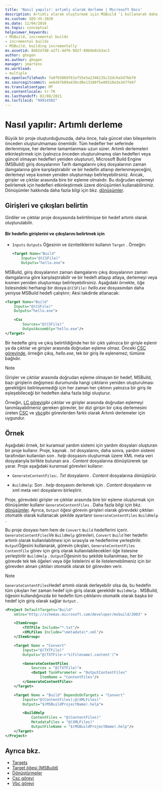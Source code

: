 ```yaml
---
title: 'Nasıl yapılır: artımlı olarak derleme | Microsoft Docs'
description: Artımlı olarak oluşturmak için MSBuild 'i kullanarak daha önce, hala güncel olan daha önce oluşturulmuş bileşenler yeniden oluşturulmazlar.
ms.custom: SEO-VS-2020
ms.date: 11/04/2016
ms.topic: conceptual
helpviewer_keywords:
- MSBuild, incremental builds
- incremental builds
- MSBuild, building incrementally
ms.assetid: 8d82d7d8-a2f1-4df6-9d2f-80b9e0cb3ac3
author: ghogen
ms.author: ghogen
manager: jmartens
ms.workload:
- multiple
ms.openlocfilehash: fa0f03869f61ef55e5a2346135c32dc0a5d7bbf0
ms.sourcegitcommit: ae6d47b09a439cd0e13180f5e89510e3e347fd47
ms.translationtype: MT
ms.contentlocale: tr-TR
ms.lasthandoff: 02/08/2021
ms.locfileid: "99914502"
---
```

# <a name="how-to-build-incrementally"></a>Nasıl yapılır: Artımlı derleme

Büyük bir proje oluşturduğunuzda, daha önce, hala güncel olan bileşenlerin önceden oluşturulmaması önemlidir. Tüm hedefler her seferinde derlenmişse, her derleme tamamlanması uzun sürer. Artımlı derlemeleri etkinleştirmek için (yalnızca önceden oluşturulmamış olan hedefleri veya güncel olmayan hedefleri yeniden oluşturur), Microsoft Build Engine (MSBuild) giriş dosyalarının Tarih damgalarını çıkış dosyalarının zaman damgalarına göre karşılaştırabilir ve bir hedefin atlanıp derlenmeyeceğini, derlemeyi veya kısmen yeniden oluşturmayı belirleyebilirsiniz. Ancak, girişler ve çıktılar arasında bire bir eşleme olmalıdır. Bu doğrudan eşlemeyi belirlemek için hedefleri etkinleştirmek üzere dönüşümleri kullanabilirsiniz. Dönüşümler hakkında daha fazla bilgi için bkz. [dönüşümler](../msbuild/msbuild-transforms.md).

## <a name="specify-inputs-and-outputs"></a>Girişleri ve çıkışları belirtin

Girdiler ve çıktılar proje dosyasında belirtilmişse bir hedef artımlı olarak oluşturulabilir.

#### <a name="to-specify-inputs-and-outputs-for-a-target"></a>Bir hedefin girişlerini ve çıkışlarını belirtmek için

- `Inputs` `Outputs` Öğesinin ve özniteliklerini kullanın `Target` . Örneğin:

  ```xml
  <Target Name="Build"
      Inputs="@(CSFile)"
      Outputs="hello.exe">
  ```

MSBuild, giriş dosyalarının zaman damgalarını çıkış dosyalarının zaman damgalarına göre karşılaştırabilir ve bir hedefi atlayıp atlaya, derlemeyi veya kısmen yeniden oluşturmayı belirleyebilirsiniz. Aşağıdaki örnekte, öğe listesindeki herhangi bir dosya `@(CSFile)` *hello.exe* dosyasından daha yeniyse MSBuild hedefi çalıştırır; Aksi takdirde atlanacak:

```xml
<Target Name="Build"
    Inputs="@(CSFile)"
    Outputs="hello.exe">

    <Csc
        Sources="@(CSFile)"
        OutputAssembly="hello.exe"/>
</Target>
```

Bir hedefte giriş ve çıkış belirtildiğinde her bir çıktı yalnızca bir girişle eşlenir ya da çıktılar ve girişler arasında doğrudan eşleme olmaz. Önceki [CSC görevinde](../msbuild/csc-task.md), örneğin çıkış, *hello.exe*, tek bir giriş ile eşlenemez; tümüne bağlıdır.

> [!NOTE]
> Girişler ve çıktılar arasında doğrudan eşleme olmayan bir hedef, MSBuild, bazı girişlerin değişmesi durumunda hangi çıktıların yeniden oluşturulması gerektiğini belirleyemediği için her zaman her çıktının yalnızca bir giriş ile eşleşebileceği bir hedeften daha fazla bilgi oluşturur.

Örneğin, [LC görevi](../msbuild/lc-task.md)gibi çıktılar ve girişler arasında doğrudan eşlemeyi tanımlayabilmeniz gereken görevler, bir dizi girişin bir çıkış derlemesini üreten [CSC](../msbuild/csc-task.md) ve [vbc](../msbuild/vbc-task.md)gibi görevlerden farklı olarak Artımlı derlemeler için uygundur.

## <a name="example"></a>Örnek

Aşağıdaki örnek, bir kuramsal yardım sistemi için yardım dosyaları oluşturan bir proje kullanır. Proje, kaynak *. txt* dosyalarını, daha sonra, yardım sistemi tarafından kullanılan son *. help* dosyasını oluşturmak üzere XML meta veri dosyalarıyla birlikte bulunan ara *. Content* dosyalarına dönüştürerek işe yarar. Proje aşağıdaki kuramsal görevleri kullanır:

- `GenerateContentFiles`:. *Txt* dosyalarını *. Content* dosyalarına dönüştürür.

- `BuildHelp`: Son *. help* dosyasını derlemek için *. Content* dosyalarını ve xml meta veri dosyalarını birleştirir.

Proje, görevdeki girişler ve çıktılar arasında bire bir eşleme oluşturmak için dönüşümler kullanır `GenerateContentFiles` . Daha fazla bilgi için bkz. [dönüşümler](../msbuild/msbuild-transforms.md). Ayrıca, `Output` öğesi görevin girişleri olarak görevdeki çıktıları otomatik olarak kullanacak şekilde ayarlanır `GenerateContentFiles` `BuildHelp` .

Bu proje dosyası hem hem de `Convert` `Build` hedeflerini içerir. `GenerateContentFiles`Ve `BuildHelp` görevleri, `Convert` `Build` her hedefin artımlı olarak kullanılabilmesi için sırasıyla ve hedeflerine yerleştirilir. `Output`Öğesini kullanarak, görevin çıkışları, `GenerateContentFiles` `ContentFile` görev için giriş olarak kullanılabilecekleri öğe listesine yerleştirilir `BuildHelp` . `Output`Öğesinin bu şekilde kullanılması, her bir görevde tek tek öğeleri veya öğe listelerini el ile listelemebilmeniz için bir görevden alınan çıktıları otomatik olarak bir görevden verir.

> [!NOTE]
> `GenerateContentFiles`Hedef artımlı olarak derleyebilir olsa da, bu hedefin tüm çıkışları her zaman hedef için giriş olarak gereklidir `BuildHelp` . MSBuild, öğesini kullandığınızda bir hedefin tüm çıktılarını otomatik olarak başka bir hedef için giriş olarak sağlar `Output` .

```xml
<Project DefaultTargets="Build"
    xmlns="http://schemas.microsoft.com/developer/msbuild/2003" >

    <ItemGroup>
        <TXTFile Include="*.txt"/>
        <XMLFiles Include="\metadata\*.xml"/>
    </ItemGroup>

    <Target Name = "Convert"
        Inputs="@(TXTFile)"
        Outputs="@(TXTFile->'%(Filename).content')">

        <GenerateContentFiles
            Sources = "@(TXTFile)">
            <Output TaskParameter = "OutputContentFiles"
                ItemName = "ContentFiles"/>
        </GenerateContentFiles>
    </Target>

    <Target Name = "Build" DependsOnTargets = "Convert"
        Inputs="@(ContentFiles);@(XMLFiles)"
        Outputs="$(MSBuildProjectName).help">

        <BuildHelp
            ContentFiles = "@(ContentFiles)"
            MetadataFiles = "@(XMLFiles)"
            OutputFileName = "$(MSBuildProjectName).help"/>
    </Target>
</Project>
```

## <a name="see-also"></a>Ayrıca bkz.

- [Targets](../msbuild/msbuild-targets.md)
- [Target öğesi (MSBuild)](../msbuild/target-element-msbuild.md)
- [Dönüştürmeler](../msbuild/msbuild-transforms.md)
- [Csc görevi](../msbuild/csc-task.md)
- [Vbc görevi](../msbuild/vbc-task.md)
